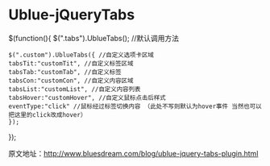 Ublue-jQueryTabs
================

$(function(){
    $(".tabs").UblueTabs(); //默认调用方法
 
    $(".custom").UblueTabs({ //自定义选项卡区域
    tabsTit:"customTit", //自定义标签区域
    tabsTab:"customTab", //自定义标签
    tabsCon:"customCon", //自定义内容区域
    tabsList:"customList", //自定义内容列表
    tabsHover:"customHover", //自定义鼠标点击后样式
    eventType:"click" //鼠标经过标签切换内容 （此处不写则默认为hover事件 当然也可以把这里的click改成hover）
    });
});

原文地址：http://www.bluesdream.com/blog/ublue-jquery-tabs-plugin.html
